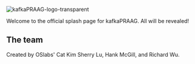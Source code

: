 ![kafkaPRAAG-logo-transparent](https://github.com/oslabs-beta/progue-website/assets/97624308/4c5f6488-44bc-437a-92df-cc4649bf5217)

Welcome to the official splash page for kafkaPRAAG. All will be revealed!

## The team

Created by OSlabs' Cat Kim Sherry Lu, Hank McGill, and Richard Wu.
